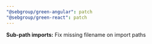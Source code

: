 ```yaml
---
"@sebgroup/green-angular": patch
"@sebgroup/green-react": patch
---
```


**Sub-path imports:** Fix missing filename on import paths
